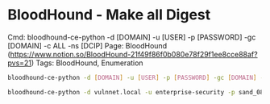 # BloodHound - Make all Digest

Cmd: bloodhound-ce-python -d [DOMAIN] -u [USER] -p [PASSWORD] -gc [DOMAIN] -c ALL -ns [DCIP]
Page: BloodHound (https://www.notion.so/BloodHound-21f49f86f0b080e78f29f1ee8cce88af?pvs=21) 
Tags: BloodHound, Enumeration

```bash
bloodhound-ce-python -d [DOMAIN] -u [USER] -p [PASSWORD] -gc [DOMAIN] -c ALL -ns [IP]
```

```bash
bloodhound-ce-python -d vulnnet.local -u enterprise-security -p sand_0873959498 -gc vulnnet.local -c ALL -ns 10.10.83.63
```